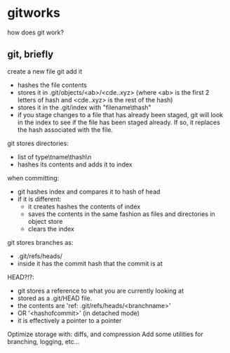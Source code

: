 # gitworks
how does git work?

## git, briefly
create a new file
git add it
 - hashes the file contents 
 - stores it in .git/objects/\<ab\>/\<cde..xyz\> (where \<ab\> is the first 2 letters of hash and <cde..xyz> is the rest of the hash)
 - stores it in the .git/index with "filename\thash"
 - if you stage changes to a file that has already been staged, git will look in the index to see if the file has been staged already. If so, it replaces the hash associated with the file.

git stores directories:
 - list of type\tname\thash\n
 - hashes its contents and adds it to index
	
when committing:
 - git hashes index and compares it to hash of head
 - if it is different:
	 - it creates hashes the contents of index
	 - saves the contents in the same fashion as files and directories in object store
	 - clears the index
	
git stores branches as:
 - .git/refs/heads/<branchname>
 - inside it has the commit hash that the commit is at
	
HEAD?!?:
 - git stores a reference to what you are currently looking at
 - stored as a .git/HEAD file.
 - the contents are 'ref: .git/refs/heads/\<branchname\>'
 - OR '\<hashofcommit\>' (in detached mode)
 - it is effectively a pointer to a pointer

Optimize storage with: diffs, and compression
Add some utilities for branching, logging, etc...
